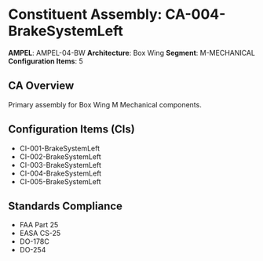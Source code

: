 # Constituent Assembly: CA-004-BrakeSystemLeft

**AMPEL**: AMPEL-04-BW
**Architecture**: Box Wing
**Segment**: M-MECHANICAL
**Configuration Items**: 5

## CA Overview
Primary assembly for Box Wing M Mechanical components.

## Configuration Items (CIs)
- CI-001-BrakeSystemLeft
- CI-002-BrakeSystemLeft
- CI-003-BrakeSystemLeft
- CI-004-BrakeSystemLeft
- CI-005-BrakeSystemLeft

## Standards Compliance
- FAA Part 25
- EASA CS-25
- DO-178C
- DO-254
